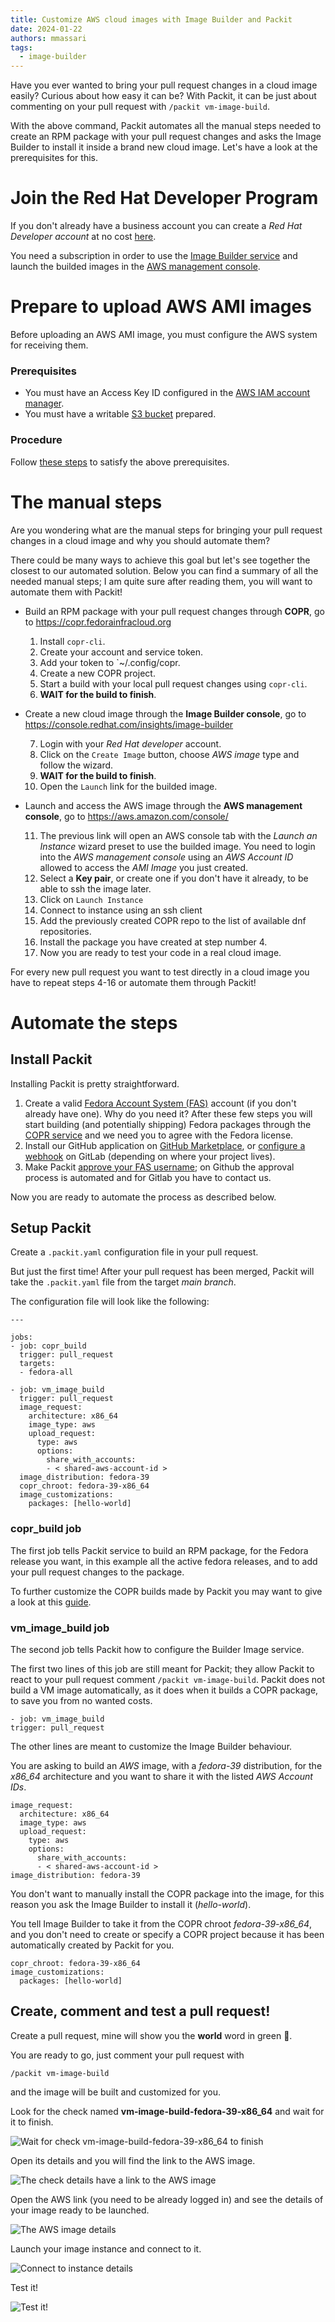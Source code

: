 ```yaml
---
title: Customize AWS cloud images with Image Builder and Packit
date: 2024-01-22
authors: mmassari
tags:
  - image-builder
---
```


Have you ever wanted to bring your pull request changes in a cloud image easily?
Curious about how easy it can be? With Packit, it can be just about commenting on your pull request with `/packit vm-image-build`.

With the above command, Packit automates all the manual steps needed to create an
RPM package with your pull request changes and asks the Image Builder to install it
inside a brand new cloud image.
Let's have a look at the prerequisites for this.

# Join the Red Hat Developer Program

If you don't already have a business account you can create a
_Red Hat Developer account_ at no cost [here](https://developers.redhat.com/about).

You need a subscription in order to use the
[Image Builder service](https://console.redhat.com/insights/image-builder)
and launch the builded images in the [AWS management console](https://aws.amazon.com/console/).

# Prepare to upload AWS AMI images

Before uploading an AWS AMI image, you must configure the AWS system for receiving them.

### Prerequisites

- You must have an Access Key ID configured in the [AWS IAM account manager](https://aws.amazon.com/iam/).
- You must have a writable [S3 bucket](https://docs.aws.amazon.com/AmazonS3/latest/gsg/CreatingABucket.html) prepared.

### Procedure

Follow [these steps](https://access.redhat.com/documentation/en-us/red_hat_enterprise_linux/8/html/composing_a_customized_rhel_system_image/creating-cloud-images-with-composer_composing-a-customized-rhel-system-image#preparing-for-uploading-aws-ami-images_creating-cloud-images-with-composer)
to satisfy the above prerequisites.

# The manual steps

Are you wondering what are the manual steps for bringing your pull request changes
in a cloud image and why you should automate them?

There could be many ways to achieve this goal but let's see together the closest to our
automated solution. Below you can find a summary of all the needed manual steps;
I am quite sure after reading them, you will want to automate them with Packit!

- Build an RPM package with your pull request changes through **COPR**, go to https://copr.fedorainfracloud.org

  1. Install `copr-cli`.
  2. Create your account and service token.
  3. Add your token to `~/.config/copr.
  4. Create a new COPR project.
  5. Start a build with your local pull request changes using `copr-cli`.
  6. **WAIT for the build to finish**.

- Create a new cloud image through the **Image Builder console**, go to https://console.redhat.com/insights/image-builder

  7. Login with your _Red Hat developer_ account.
  8. Click on the `Create Image` button, choose _AWS image_ type and follow the wizard.
  9. **WAIT for the build to finish**.
  10. Open the `Launch` link for the builded image.

- Launch and access the AWS image through the **AWS management console**, go to https://aws.amazon.com/console/

  11. The previous link will open an AWS console tab with the
      _Launch an Instance_ wizard preset to use the builded image.
      You need to login into the _AWS management console_ using an _AWS Account ID_
      allowed to access the _AMI Image_ you just created.
  12. Select a **Key pair**, or create one if you don't have it already,
      to be able to ssh the image later.
  13. Click on `Launch Instance`
  14. Connect to instance using an ssh client
  15. Add the previously created COPR repo to the list of available dnf repositories.
  16. Install the package you have created at step number 4.
  17. Now you are ready to test your code in a real cloud image.

For every new pull request you want to test directly in a cloud image you have to repeat
steps 4-16 or automate them through Packit!

# Automate the steps

## Install Packit

Installing Packit is pretty straightforward.

1.  Create a valid [Fedora Account System (FAS)](https://fedoraproject.org/wiki/Account_System)
    account (if you don't already have one).
    Why do you need it? After these few steps you will start building (and potentially shipping)
    Fedora packages through the [COPR service](https://copr.fedorainfracloud.org/) and we need you to agree with the Fedora license.
2.  Install our GitHub application on [GitHub Marketplace](https://github.com/marketplace/packit-as-a-service),
    or [configure a webhook](https://packit.dev/docs/guide/#how-to-set-up-packit-on-gitlab) on GitLab
    (depending on where your project lives).
3.  Make Packit [approve your FAS username](https://packit.dev/docs/guide/#2-approval);
    on Github the approval process is automated and for Gitlab you have to contact us.

Now you are ready to automate the process as described below.

## Setup Packit

Create a `.packit.yaml` configuration file in your pull request.

But just the first time! After your pull request has been merged, Packit will take the `.packit.yaml` file from the target _main branch_.

The configuration file will look like the following:

```
---

jobs:
- job: copr_build
  trigger: pull_request
  targets:
  - fedora-all

- job: vm_image_build
  trigger: pull_request
  image_request:
    architecture: x86_64
    image_type: aws
    upload_request:
      type: aws
      options:
        share_with_accounts:
        - < shared-aws-account-id >
  image_distribution: fedora-39
  copr_chroot: fedora-39-x86_64
  image_customizations:
    packages: [hello-world]
```

### copr_build job

The first job tells Packit service to build an RPM package, for the Fedora release you want,
in this example all the active fedora releases, and to add your pull request changes to the package.

To further customize the COPR builds made by Packit you may want to give a look at this
[guide](https://packit.dev/docs/configuration/upstream/copr_build).

### vm_image_build job

The second job tells Packit how to configure the Builder Image service.

The first two lines of this job are still meant for Packit;
they allow Packit to react to your pull request comment `/packit vm-image-build`.
Packit does not build a VM image automatically, as it does when it builds a COPR package,
to save you from no wanted costs.

```
- job: vm_image_build
trigger: pull_request
```

The other lines are meant to customize the Image Builder behaviour.

You are asking to build an _AWS_ image, with a _fedora-39_ distribution,
for the _x86_64_ architecture and you want to share it with the listed
_AWS Account IDs_.

```
image_request:
  architecture: x86_64
  image_type: aws
  upload_request:
    type: aws
    options:
      share_with_accounts:
      - < shared-aws-account-id >
image_distribution: fedora-39
```

You don't want to manually install the COPR package into the image,
for this reason you ask the Image Builder to install it (_hello-world_).

You tell Image Builder to take it from the COPR chroot _fedora-39-x86_64_,
and you don't need to create or specify a COPR project because it has
been automatically created by Packit for you.

```
copr_chroot: fedora-39-x86_64
image_customizations:
  packages: [hello-world]
```

## Create, comment and test a pull request!

Create a pull request, mine will show you the **world** word in green 🌿.

You are ready to go, just comment your pull request with

`/packit vm-image-build`

and the image will be built and customized for you.

Look for the check named **vm-image-build-fedora-39-x86_64**
and wait for it to finish.

![Wait for check vm-image-build-fedora-39-x86_64 to finish](images/checks_vm_image_build.png)

Open its details and you will find the link
to the AWS image.

![The check details have a link to the AWS image](images/link_to_aws_image.png)

Open the AWS link (you need to be already logged in) and
see the details of your image ready to be launched.

![The AWS image details](images/ami-link.png)

Launch your image instance and connect to it.

![Connect to instance details](images/connect-to-instance.png)

Test it!

![Test it!](images/hello-world.png)
